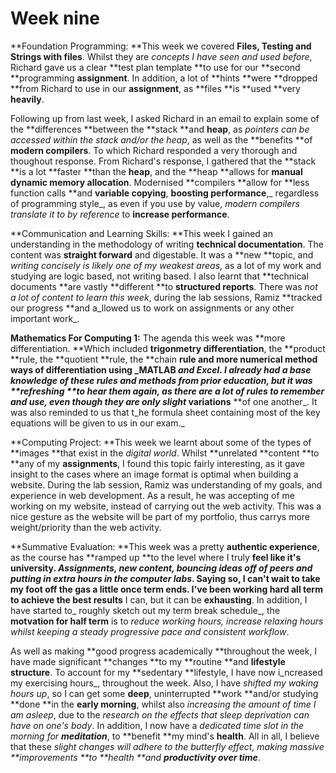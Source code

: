 # Week nine

**Foundation Programming: **This week we covered **Files, Testing and Strings with files**. Whilst they are _concepts I have seen and used before_, Richard gave us a clear **test plan template **to use for our **second **programming **assignment**. In addition, a lot of **hints **were **dropped **from Richard to use in our **assignment**, as **files **is **used **very **heavily**.

Following up from last week, I asked Richard in an email to explain some of the **differences **between the **stack **and **heap**, as _pointers can be accessed within the stack and/or the heap_, as well as the **benefits **of **modern compilers**. To which Richard responded a very thorough and thoughout response. From Richard's response, I gathered that the **stack **is a lot **faster **than the **heap**, and the **heap **allows for **manual dynamic memory allocation**. Modernised **compilers **allow for **less function calls **and **variable copying**, **boosting performance**,_ regardless of programming style_, as even if you use by value, _modern compilers translate it to by reference_ to **increase performance**.

**Communication and Learning Skills: **This week I gained an understanding in the methodology of writing **technical documentation**. The content was **straight forward** and digestable. It was a **new **topic, and _writing concisely is likely one of my weakest areas_, as a lot of my work and studying are logic based, not writing based. I also learnt that **technical documents **are vastly **different **to **structured reports**. There was _not a lot of content to learn this week_, during the lab sessions, Ramiz **tracked our progress **and a_llowed us to work on assignments or any other important work_.

**Mathematics For Computing 1:** The agenda this week was **more differentiation. **Which included **trigonmetry differentiation**, the **product **rule, the **quotient **rule, the **chain **rule and more **numerical method ways of differentiation** using _MATLAB _and _Excel_. I already had a _base knowledge of these rules and methods from prior education_, but it was **refreshing **to hear them again, as there are a lot of rules to remember and use, even though they are only slight_ variations** **of one another_. It was also reminded to us that t_he formula sheet containing most of the key equations will be given to us in our exam._

**Computing Project: **This week we learnt about some of the types of **images **that exist in the _digital world_. Whilst **unrelated **content **to **any of my **assignments**, I found this topic fairly interesting, as it gave insight to the cases where an image format is optimal when building a website. During the lab session, Ramiz was understanding of my goals, and experience in web development. As a result, he was accepting of me working on my website, instead of carrying out the web activity. This was a nice gesture as the website will be part of my portfolio, thus carrys more weight/priority than the web activity.  

**Summative Evaluation: **This week was a pretty **authentic experience**, as the course has **ramped up **to the level where I truly **feel **like it's **university**. _Assignments, new content, bouncing ideas off of peers and putting in extra hours in the computer labs_. Saying so, I can't wait to take my foot off the gas a little once term ends. I've been **working hard all term** to achieve the** best results** I can, but it can be **exhausting**. In addition, I have started to_ roughly sketch out my term break schedule_, the **motvation for half term** is to _reduce working hours, increase relaxing hours whilst keeping a steady progressive pace and consistent workflow_.

As well as making **good progress academically **throughout the week, I have made significant **changes **to my **routine **and **lifestyle structure**. To account for my **sedentary **lifestyle, I have now i_ncreased my exercising hours_, throughout the week. Also, I have _shifted my waking hours up_, so I can get some **deep**, uninterrupted **work **and/or studying **done **in the **early morning**, whilst also _increasing the amount of time I am asleep_, due to the _research on the effects that sleep deprivation can have on one's body_. In addition, I now have a _dedicated time slot in the morning for **meditation**_, to **benefit **my mind's **health**. All in all, I believe that these _slight changes will adhere to the butterfly effect, making massive **improvements **to **health **and **productivity over time**_.

